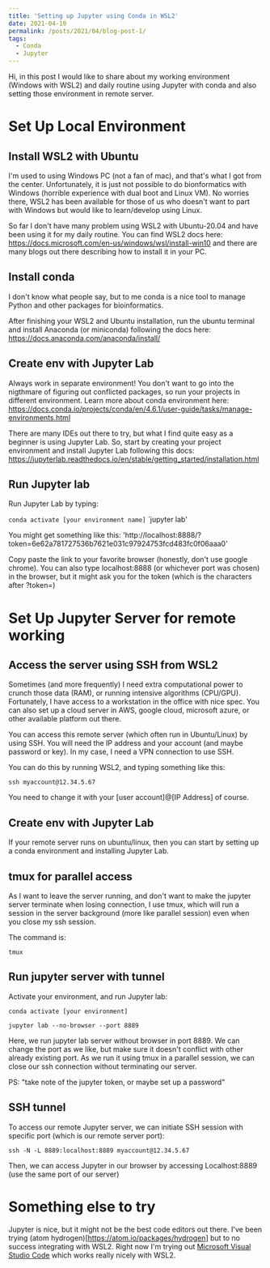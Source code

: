 ```yaml
---
title: 'Setting up Jupyter using Conda in WSL2'
date: 2021-04-10
permalink: /posts/2021/04/blog-post-1/
tags:
  - Conda
  - Jupyter
---
```


Hi, in this post I would like to share about my working environment (Windows with WSL2) and daily routine using Jupyter with conda and also setting those environment in remote server. 

# Set Up Local Environment 
## Install WSL2 with Ubuntu
I'm used to using Windows PC (not a fan of mac), and that's what I got from the center. Unfortunately, it is just not possible to do bionformatics with Windows (horrible experience with dual boot and Linux VM). No worries there, WSL2 has been available for those of us who doesn't want to part with Windows but would like to learn/develop using Linux.

So far I don't have many problem using WSL2 with Ubuntu-20.04 and have been using it for my daily routine. You can find WSL2 docs here: https://docs.microsoft.com/en-us/windows/wsl/install-win10 and there are many blogs out there describing how to install it in your PC.

## Install conda
I don't know what people say, but to me conda is a nice tool to manage Python and other packages for bioinformatics. 

After finishing your WSL2 and Ubuntu installation, run the ubuntu terminal and install Anaconda (or miniconda) following the docs here: https://docs.anaconda.com/anaconda/install/

## Create env with Jupyter Lab
Always work in separate environment! You don't want to go into the nigthmare of figuring out conflicted packages, so run your projects in different environment. Learn more about conda environment here: https://docs.conda.io/projects/conda/en/4.6.1/user-guide/tasks/manage-environments.html

There are many IDEs out there to try, but what I find quite easy as a beginner is using Jupyter Lab. So, start by creating your project environment and install Jupyter Lab following this docs: https://jupyterlab.readthedocs.io/en/stable/getting_started/installation.html

## Run Jupyter lab
Run Jupyter Lab by typing:

`conda activate [your environment name]`
`jupyter lab'

You might get something like this:
'http://localhost:8888/?token=6e62a781727536b7621e031c97924753fcd483fc0f06aaa0'

Copy paste the link to your favorite browser (honestly, don't use google chrome). You can also type localhost:8888 (or whichever port was chosen) in the browser, but it might ask you for the token (which is the characters after ?token=)

# Set Up Jupyter Server for remote working
## Access the server using SSH from WSL2
Sometimes (and more frequently) I need extra computational power to crunch those data (RAM), or running intensive algorithms (CPU/GPU). Fortunately, I have access to a workstation in the office with nice spec. You can also set up a cloud server in AWS, google cloud, microsoft azure, or other available platform out there. 

You can access this remote server (which often run in Ubuntu/Linux) by using SSH. You will need the IP address and your account (and maybe password or key). In my case, I need a VPN connection to use SSH.

You can do this by running WSL2, and typing something like this:

`ssh myaccount@12.34.5.67`

You need to change it with your [user account]@[IP Address] of course.

## Create env with Jupyter Lab
If your remote server runs on ubuntu/linux, then you can start by setting up a conda environment and installing Jupyter Lab.

## tmux for parallel access
As I want to leave the server running, and don't want to make the jupyter server terminate when losing connection, I use tmux, which will run a session in the server background (more like parallel session) even when you close my ssh session. 

The command is:

`tmux`

## Run jupyter server with tunnel
Activate your environment, and run Jupyter lab:

`conda activate [your environment]`

`jupyter lab --no-browser --port 8889`

Here, we run jupyter lab server without browser in port 8889. We can change the port as we like, but make sure it doesn't conflict with other already existing port. As we run it using tmux in a parallel session, we can close our ssh connection without terminating our server. 

PS: "take note of the jupyter token, or maybe set up a password"

## SSH tunnel
To access our remote Jupyter server, we can initiate SSH session with specific port (which is our remote server port):

`ssh -N -L 8889:localhost:8889 myaccount@12.34.5.67`

Then, we can access Jupyter in our browser by accessing Localhost:8889 (use the same port of our server)

# Something else to try
Jupyter is nice, but it might not be the best code editors out there. I've been trying (atom hydrogen)[https://atom.io/packages/hydrogen] but to no success integrating with WSL2. Right now I'm trying out [Microsoft Visual Studio Code](https://code.visualstudio.com/) which works really nicely with WSL2.
